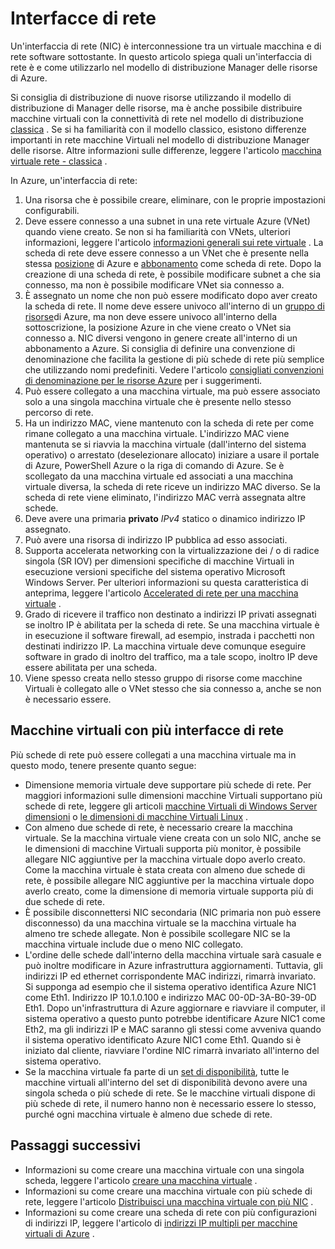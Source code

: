 <properties 
   pageTitle="Interfacce di rete | Microsoft Azure"
   description="Informazioni sulle interfacce di rete Azure in Gestione risorse di Azure."
   services="virtual-network"
   documentationCenter="na"
   authors="jimdial"
   manager="carmonm"
   editor=""
   tags="azure-resource-manager"
/>
<tags 
   ms.service="virtual-network"
   ms.devlang="na"
   ms.topic="article"
   ms.tgt_pltfrm="na"
   ms.workload="infrastructure-services"
   ms.date="09/23/2016"
   ms.author="jdial" />

# <a name="network-interfaces"></a>Interfacce di rete

Un'interfaccia di rete (NIC) è interconnessione tra un virtuale macchina e di rete software sottostante. In questo articolo spiega quali un'interfaccia di rete è e come utilizzarlo nel modello di distribuzione Manager delle risorse di Azure.

Si consiglia di distribuzione di nuove risorse utilizzando il modello di distribuzione di Manager delle risorse, ma è anche possibile distribuire macchine virtuali con la connettività di rete nel modello di distribuzione [classica](virtual-network-ip-addresses-overview-classic.md) . Se si ha familiarità con il modello classico, esistono differenze importanti in rete macchine Virtuali nel modello di distribuzione Manager delle risorse. Altre informazioni sulle differenze, leggere l'articolo [macchina virtuale rete - classica](virtual-network-ip-addresses-overview-classic.md#differences-between-resource-manager-and-classic-deployments) .

In Azure, un'interfaccia di rete:

1. Una risorsa che è possibile creare, eliminare, con le proprie impostazioni configurabili.
2. Deve essere connesso a una subnet in una rete virtuale Azure (VNet) quando viene creato. Se non si ha familiarità con VNets, ulteriori informazioni, leggere l'articolo [informazioni generali sui rete virtuale](virtual-networks-overview.md) . La scheda di rete deve essere connesso a un VNet che è presente nella stessa [posizione](https://azure.microsoft.com/regions) di Azure e [abbonamento](../azure-glossary-cloud-terminology.md#subscription) come scheda di rete. Dopo la creazione di una scheda di rete, è possibile modificare subnet a che sia connesso, ma non è possibile modificare VNet sia connesso a.
3. È assegnato un nome che non può essere modificato dopo aver creato la scheda di rete. Il nome deve essere univoco all'interno di un [gruppo di risorse](../azure-resource-manager/resource-group-overview.md#resource-groups)di Azure, ma non deve essere univoco all'interno della sottoscrizione, la posizione Azure in che viene creato o VNet sia connesso a. NIC diversi vengono in genere create all'interno di un abbonamento a Azure. Si consiglia di definire una convenzione di denominazione che facilita la gestione di più schede di rete più semplice che utilizzando nomi predefiniti. Vedere l'articolo [consigliati convenzioni di denominazione per le risorse Azure](../guidance/guidance-naming-conventions.md) per i suggerimenti.
4. Può essere collegato a una macchina virtuale, ma può essere associato solo a una singola macchina virtuale che è presente nello stesso percorso di rete.
5. Ha un indirizzo MAC, viene mantenuto con la scheda di rete per come rimane collegato a una macchina virtuale. L'indirizzo MAC viene mantenuta se si riavvia la macchina virtuale (dall'interno del sistema operativo) o arrestato (deselezionare allocato) iniziare a usare il portale di Azure, PowerShell Azure o la riga di comando di Azure. Se è scollegato da una macchina virtuale ed associati a una macchina virtuale diversa, la scheda di rete riceve un indirizzo MAC diverso. Se la scheda di rete viene eliminato, l'indirizzo MAC verrà assegnata altre schede.
6. Deve avere una primaria **privato** *IPv4* statico o dinamico indirizzo IP assegnato.
8. Può avere una risorsa di indirizzo IP pubblica ad esso associati.
9. Supporta accelerata networking con la virtualizzazione dei / o di radice singola (SR IOV) per dimensioni specifiche di macchine Virtuali in esecuzione versioni specifiche del sistema operativo Microsoft Windows Server. Per ulteriori informazioni su questa caratteristica di anteprima, leggere l'articolo [Accelerated di rete per una macchina virtuale](virtual-network-accelerated-networking-powershell.md) .
10. Grado di ricevere il traffico non destinato a indirizzi IP privati assegnati se inoltro IP è abilitata per la scheda di rete. Se una macchina virtuale è in esecuzione il software firewall, ad esempio, instrada i pacchetti non destinati indirizzo IP. La macchina virtuale deve comunque eseguire software in grado di inoltro del traffico, ma a tale scopo, inoltro IP deve essere abilitata per una scheda.
11. Viene spesso creata nello stesso gruppo di risorse come macchine Virtuali è collegato alle o VNet stesso che sia connesso a, anche se non è necessario essere.

## <a name="vms-with-multiple-network-interfaces"></a>Macchine virtuali con più interfacce di rete

Più schede di rete può essere collegati a una macchina virtuale ma in questo modo, tenere presente quanto segue:  

- Dimensione memoria virtuale deve supportare più schede di rete. Per maggiori informazioni sulle dimensioni macchine Virtuali supportano più schede di rete, leggere gli articoli [macchine Virtuali di Windows Server dimensioni](../virtual-machines/virtual-machines-windows-sizes.md) o [le dimensioni di macchine Virtuali Linux](../virtual-machines/virtual-machines-linux-sizes.md) .   
- Con almeno due schede di rete, è necessario creare la macchina virtuale. Se la macchina virtuale viene creata con un solo NIC, anche se le dimensioni di macchine Virtuali supporta più monitor, è possibile allegare NIC aggiuntive per la macchina virtuale dopo averlo creato. Come la macchina virtuale è stata creata con almeno due schede di rete, è possibile allegare NIC aggiuntive per la macchina virtuale dopo averlo creato, come la dimensione di memoria virtuale supporta più di due schede di rete.  
- È possibile disconnettersi NIC secondaria (NIC primaria non può essere disconnesso) da una macchina virtuale se la macchina virtuale ha almeno tre schede allegate. Non è possibile scollegare NIC se la macchina virtuale include due o meno NIC collegato.  
- L'ordine delle schede dall'interno della macchina virtuale sarà casuale e può inoltre modificare in Azure infrastruttura aggiornamenti. Tuttavia, gli indirizzi IP ed ethernet corrispondente MAC indirizzi, rimarrà invariato. Si supponga ad esempio che il sistema operativo identifica Azure NIC1 come Eth1. Indirizzo IP 10.1.0.100 e indirizzo MAC 00-0D-3A-B0-39-0D Eth1. Dopo un'infrastruttura di Azure aggiornare e riavviare il computer, il sistema operativo a questo punto potrebbe identificare Azure NIC1 come Eth2, ma gli indirizzi IP e MAC saranno gli stessi come avveniva quando il sistema operativo identificato Azure NIC1 come Eth1. Quando si è iniziato dal cliente, riavviare l'ordine NIC rimarrà invariato all'interno del sistema operativo.  
- Se la macchina virtuale fa parte di un [set di disponibilità](../azure-glossary-cloud-terminology.md#availability-set), tutte le macchine virtuali all'interno del set di disponibilità devono avere una singola scheda o più schede di rete. Se le macchine virtuali dispone di più schede di rete, il numero hanno non è necessario essere lo stesso, purché ogni macchina virtuale è almeno due schede di rete.

## <a name="next-steps"></a>Passaggi successivi

- Informazioni su come creare una macchina virtuale con una singola scheda, leggere l'articolo [creare una macchina virtuale](../virtual-machines/virtual-machines-windows-hero-tutorial.md) .
- Informazioni su come creare una macchina virtuale con più schede di rete, leggere l'articolo [Distribuisci una macchina virtuale con più NIC](virtual-network-deploy-multinic-arm-ps.md) .
- Informazioni su come creare una scheda di rete con più configurazioni di indirizzi IP, leggere l'articolo di [indirizzi IP multipli per macchine virtuali di Azure](virtual-network-multiple-ip-addresses-powershell.md) .
